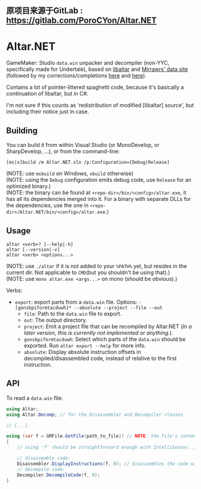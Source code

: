 ## 原项目来源于GitLab : https://gitlab.com/PoroCYon/Altar.NET


Altar.NET
======================

GameMaker: Studio `data.win` unpacker and decompiler (non-YYC, specifically made for Undertale), based on [libaltar](https://github.com/kvanberendonck/libaltar) and [Mirrawrs' data site](http://undertale.rawr.ws/) (followed by my corrections/completions [here](https://gitlab.com/snippets/14944) and [here](https://gitlab.com/snippets/14943)).

Contains a lot of pointer-littered spaghetti code, because it's basically a continuation of libaltar, but in C#.

I'm not sure if this counts as 'redistribution of modified [libaltar] source', but including their notice just in case.

## Building

You can build it from within Visual Studio (or MonoDevelop, or SharpDevelop, ...), or from the command-line:

```
[ms|x]build /m Altar.NET.sln /p:Configuration=[Debug|Release]
```

(NOTE: use `msbuild` on Windows, `xbuild` otherwise)    
(NOTE: using the `Debug` configuration emits debug code, use `Release` for an optimized binary.)    
(NOTE: the binary can be found at `<repo-dir>/bin/<config>/altar.exe`, it has all its dependencies merged into it. For a binary with separate DLLs for the dependencies, use the one in `<repo-dir>/Altar.NET/bin/<config>/altar.exe`.)

## Usage

```
altar <verb>? [--help|-h]
altar [--version|-v]
altar <verb> <options...>
```

(NOTE: use `./altar` if it is not added to your `%PATH%` yet, but resides in the current dir. Not applicable to `CMD`(but you shouldn't be using that).)    
(NOTE: use `mono altar.exe <args...>` on mono (should be obvious).)

Verbs:
* `export`: export parts from a `data.win` file. Options: `-[gonsbpiformtacduwh]* --absolute --project --file --out`
  * `file`: Path to the `data.win` file to export.
  * `out`: The output directory.
  * `project`: Emit a project file that can be recompiled by Altar.NET (*In a later version, this is currently not implemented or anything.*).
  * `gonsbpiformtacduwh`: Select which parts of the `data.win` should be exported. Run `altar export --help` for more info.
  * `absolute`: Display absolute instruction offsets in decompiled/disassembled code, instead of relative to the first instruction.

## API

To read a `data.win` file:
```csharp
using Altar;
using Altar.Decomp; // for the Disassembler and Decompiler classes

// [...]

using (var f = GMFile.GetFile(path_to_file)) // NOTE: the file's content (as a byte array) can be passed instead
{
    // using 'f' should be straightforward enough with IntelliSense/...

    // disassemble code:
    Disassembler.DisplayInstructions(f, 0); // disassembles the code with ID=0
    // decompile code:
    Decompiler.DecompileCode(f, 0);
}
```
